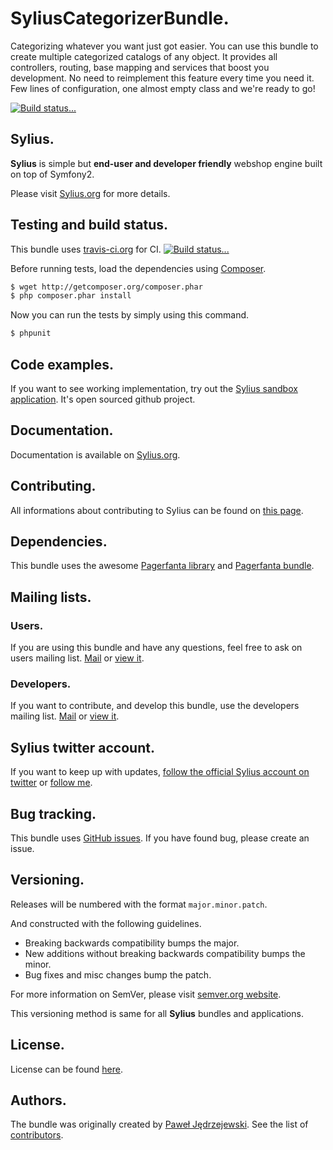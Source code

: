 SyliusCategorizerBundle.
========================

Categorizing whatever you want just got easier. You can use this bundle to create multiple categorized catalogs of any object.
It provides all controllers, routing, base mapping and services that boost you development.
No need to reimplement this feature every time you need it. Few lines of configuration, one almost empty class and we're ready to go!

[![Build status...](https://secure.travis-ci.org/Sylius/SyliusCategorizerBundle.png)](http://travis-ci.org/Sylius/SyliusCategorizerBundle)

Sylius.
-------

**Sylius** is simple but **end-user and developer friendly** webshop engine built on top of Symfony2.

Please visit [Sylius.org](http://sylius.org) for more details.

Testing and build status.
-------------------------

This bundle uses [travis-ci.org](http://travis-ci.org/Sylius/SyliusCategorizerBundle) for CI.
[![Build status...](https://secure.travis-ci.org/Sylius/SyliusCategorizerBundle.png)](http://travis-ci.org/Sylius/SyliusCategorizerBundle)

Before running tests, load the dependencies using [Composer](http://packagist.org).

``` bash
$ wget http://getcomposer.org/composer.phar
$ php composer.phar install
```

Now you can run the tests by simply using this command.

``` bash
$ phpunit
```

Code examples.
--------------

If you want to see working implementation, try out the [Sylius sandbox application](http://github.com/Sylius/Sylius-Sandbox).
It's open sourced github project.

Documentation.
--------------

Documentation is available on [Sylius.org](http://sylius.org/docs/bundles/SyliusCategorizerBundle.html).

Contributing.
-------------

All informations about contributing to Sylius can be found on [this page](http://sylius.org/docs/contributing/index.html).

Dependencies.
-------------

This bundle uses the awesome [Pagerfanta library](https://github.com/whiteoctober/Pagerfanta) and [Pagerfanta bundle](https://github.com/whiteoctober/WhiteOctoberPagerfantaBundle).

Mailing lists.
--------------

### Users.

If you are using this bundle and have any questions, feel free to ask on users mailing list.
[Mail](mailto:sylius@googlegroups.com) or [view it](http://groups.google.com/group/sylius).

### Developers.

If you want to contribute, and develop this bundle, use the developers mailing list.
[Mail](mailto:sylius-dev@googlegroups.com) or [view it](http://groups.google.com/group/sylius-dev).

Sylius twitter account.
-----------------------

If you want to keep up with updates, [follow the official Sylius account on twitter](http://twitter.com/_Sylius)
or [follow me](http://twitter.com/pjedrzejewski).

Bug tracking.
-------------

This bundle uses [GitHub issues](https://github.com/Sylius/SyliusCategorizerBundle/issues).
If you have found bug, please create an issue.

Versioning.
-----------

Releases will be numbered with the format `major.minor.patch`.

And constructed with the following guidelines.

* Breaking backwards compatibility bumps the major.
* New additions without breaking backwards compatibility bumps the minor.
* Bug fixes and misc changes bump the patch.

For more information on SemVer, please visit [semver.org website](http://semver.org/).

This versioning method is same for all **Sylius** bundles and applications.

License.
--------

License can be found [here](https://github.com/Sylius/SyliusCategorizerBundle/blob/master/Resources/meta/LICENSE).

Authors.
--------

The bundle was originally created by [Paweł Jędrzejewski](http://diweb.pl).
See the list of [contributors](https://github.com/Sylius/SyliusCategorizerBundle/contributors).
